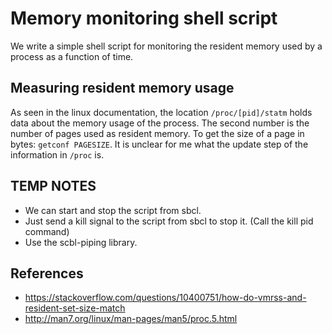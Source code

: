 # Memory monitoring shell script
We write a simple shell script for monitoring the resident memory used by a
process as a function of time.

## Measuring resident memory usage
As seen in the linux documentation, the location `/proc/[pid]/statm`
holds data about the memory usage of the process. The second number is the
number of pages used as resident memory. To get the size of a page in bytes:
`getconf PAGESIZE`.
It is unclear for me what the update step of the information in `/proc` is.

## TEMP NOTES
  * We can start and stop the script from sbcl.
  * Just send a kill signal to the script from sbcl to stop it. (Call the kill pid command)
  * Use the scbl-piping library.
## References
  * https://stackoverflow.com/questions/10400751/how-do-vmrss-and-resident-set-size-match
  * http://man7.org/linux/man-pages/man5/proc.5.html

